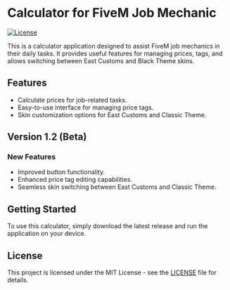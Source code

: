# Calculator for FiveM Job Mechanic

[![License](https://img.shields.io/badge/license-MIT-blue.svg)](LICENSE)

This is a calculator application designed to assist FiveM job mechanics in their daily tasks. It provides useful features for managing prices, tags, and allows switching between East Customs and Black Theme skins.

## Features

- Calculate prices for job-related tasks.
- Easy-to-use interface for managing price tags.
- Skin customization options for East Customs and Classic Theme.

## Version 1.2 (Beta)

### New Features
- Improved button functionality.
- Enhanced price tag editing capabilities.
- Seamless skin switching between East Customs and Classic Theme.

## Getting Started

To use this calculator, simply download the latest release and run the application on your device.

## License

This project is licensed under the MIT License - see the [LICENSE](LICENSE) file for details.
